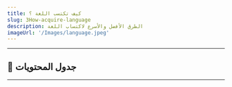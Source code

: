 ```yaml
---
title: كيف تكتسب اللغة ؟
slug: 3How-acquire-language
description: الطرق الأفضل والأسرع لاكتساب اللغة
imageUrl: '/Images/language.jpeg'
---
```


<!--
https://youtu.be/qYsHLUAlH_8?feature=shared
https://youtu.be/d0yGdNEWdn0?feature=shared
https://youtu.be/4IRTuL93RJw?feature=shared
https://youtu.be/E6588DlZW-c?feature=shared
https://youtu.be/o_XVt5rdpFY?feature=shared
https://archive.org/details/difflang00002/page/n5/mode/2up
https://www.kutubypdf.com/views/?128776
https://youtu.be/YSpYBTGa8t8?feature=shared
https://youtu.be/Yr_poW-KK1Q?feature=shared
https://youtu.be/mXqFD2bWHxU?feature=shared
https://youtu.be/83y55TVK09E?feature=shared
https://youtu.be/3i1lNJPY-4Q?feature=shared
https://youtu.be/95NgtNgmnWA?feature=shared

            <!-- لا يخفى على ذي عقل أهمية تعلم اللغات الأجنبية، فهي أولاً واجب حضاري
            وشرعي قال الله سبحانه:
              "وَجَعَلْنَاكُمْ شُعُوبًا وَقَبَائِلَ لِتَعَارَفُوا"
            وأيضاً لا يخفى أهمية تعلم اللغات الأجنبية لتحسين الدخل وفرص العمل،
            ولكن أولاً يجب أن نفهم ما هي أفضل طريقة لتعلم اللغات، وكيف تحدد
            أهدافك من تعلم اللغات.

قراءة ترفيهية. ستساعدك القراءة عن الثقافة واللغة التي تتعلمها على فهمها بشكل أفضل.
الاستماع. انتبه للطريقة التي يتحدث بها الناس اللغة وتقليد الأصوات التي تسمعها.
التحدث. تدرب على التحدث باللغة مع شخص يعرفها جيدًا. -->

---

## 📌 جدول المحتويات

---
